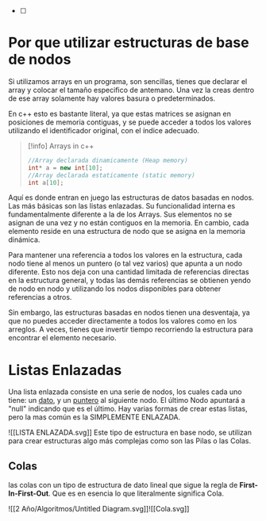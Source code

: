 - [ ] 
# Por que utilizar estructuras de base de nodos

Si utilizamos arrays en un programa, son sencillas, tienes que declarar el array y colocar el tamaño especifico de antemano. Una vez la creas dentro de ese array solamente hay valores basura o predeterminados.

En c++ esto es bastante literal, ya que estas matrices se asignan en posiciones de memoria contiguas, y se puede acceder a todos los valores utilizando el identificador original, con el índice adecuado.

>[!info] Arrays in c++
>```cpp
>//Array declarada dinamicamente (Heap memory)
>int* a = new int[10];
>//Array declarada estaticamente (static memory)
>int a[10];
>```

Aquí es donde entran en juego las estructuras de datos basadas en nodos. Las más básicas son las listas enlazadas. Su funcionalidad interna es fundamentalmente diferente a la de los Arrays. Sus elementos no se asignan de una vez y no están contiguos en la memoria. En cambio, cada elemento reside en una estructura de nodo que se asigna en la memoria dinámica.

Para mantener una referencia a todos los valores en la estructura, cada nodo tiene al menos un puntero (o tal vez varios) que apunta a un nodo diferente. Esto nos deja con una cantidad limitada de referencias directas en la estructura general, y todas las demás referencias se obtienen yendo de nodo en nodo y utilizando los nodos disponibles para obtener referencias a otros.

Sin embargo, las estructuras basadas en nodos tienen una desventaja, ya que no puedes acceder directamente a todos los valores como en los arreglos. A veces, tienes que invertir tiempo recorriendo la estructura para encontrar el elemento necesario.

# Listas Enlazadas

Una lista enlazada consiste en una serie de nodos, los cuales cada uno tiene: un <u>dato</u>, y un <u>puntero</u> al siguiente nodo. El último Nodo apuntará a "null" indicando que es el último. Hay varias formas de crear estas listas, pero la mas común es la SIMPLEMENTE ENLAZADA.

![[LISTA ENLAZADA.svg]]
Este tipo de estructura en base nodo, se utilizan para crear estructuras algo más complejas como son las Pilas o las Colas.

## Colas

las colas con un tipo de estructura de dato lineal que sigue la regla de **First-In-First-Out**. Que es en esencia lo que literalmente significa Cola. 

![[2 Año/Algoritmos/Untitled Diagram.svg]]![[Cola.svg]]
